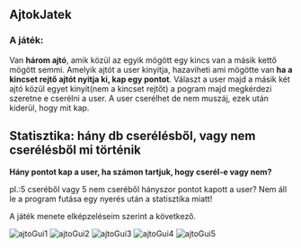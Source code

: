 ## AjtokJatek
### A játék:
Van **három ajtó**, amik közül az egyik mögött egy kincs van a másik kettő mögött semmi.
Amelyik ajtót a user kinyitja, hazaviheti ami mögötte van **ha a kincset rejtő ajtót nyitja ki, kap egy pontot**.
Választ a user majd a másik két ajtó közül egyet kinyit(nem a kincset rejtőt) a pogram majd megkérdezi szeretne e cserélni a user.
A user cserélhet de nem muszáj, ezek után kiderül, hogy mit kap.

## Statisztika: hány db cserélésből, vagy nem cserélésből mi történik
**Hány pontot kap a user, ha számon tartjuk, hogy cserél-e vagy nem?**

  pl.:5 cseréből vagy 5 nem cseréből hányszor pontot kapott a user?
  Nem áll le a program futása egy nyerés után a statisztika miatt!

A játék menete elképzeléseim szerint a következő.

![ajtoGui1](https://github.com/user-attachments/assets/8b221fa9-caf9-47a6-81af-4a4134db511d)
![ajtoGui2](https://github.com/user-attachments/assets/988d5126-6cdf-4ae3-a09c-04a45c74b8f9)
![ajtoGui3](https://github.com/user-attachments/assets/e76c55a0-8f16-4bd0-9523-2e23afda6625)
![ajtoGui4](https://github.com/user-attachments/assets/a0a610f8-d1bd-438e-91b2-23bdcb97784e)
![ajtoGui5](https://github.com/user-attachments/assets/92963534-062a-4876-91f8-db72a9bf55f8)
